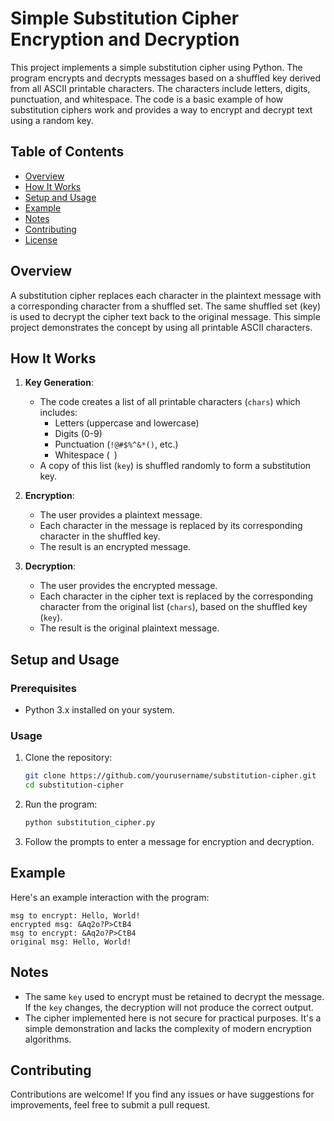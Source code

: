 # Simple Substitution Cipher Encryption and Decryption

This project implements a simple substitution cipher using Python. The program encrypts and decrypts messages based on a shuffled key derived from all ASCII printable characters. The characters include letters, digits, punctuation, and whitespace. The code is a basic example of how substitution ciphers work and provides a way to encrypt and decrypt text using a random key.

## Table of Contents
- [Overview](#overview)
- [How It Works](#how-it-works)
- [Setup and Usage](#setup-and-usage)
- [Example](#example)
- [Notes](#notes)
- [Contributing](#contributing)
- [License](#license)

## Overview
A substitution cipher replaces each character in the plaintext message with a corresponding character from a shuffled set. The same shuffled set (key) is used to decrypt the cipher text back to the original message. This simple project demonstrates the concept by using all printable ASCII characters.

## How It Works
1. **Key Generation**: 
   - The code creates a list of all printable characters (`chars`) which includes:
     - Letters (uppercase and lowercase)
     - Digits (0-9)
     - Punctuation (`!@#$%^&*()`, etc.)
     - Whitespace (` `)
   - A copy of this list (`key`) is shuffled randomly to form a substitution key.

2. **Encryption**:
   - The user provides a plaintext message.
   - Each character in the message is replaced by its corresponding character in the shuffled key.
   - The result is an encrypted message.

3. **Decryption**:
   - The user provides the encrypted message.
   - Each character in the cipher text is replaced by the corresponding character from the original list (`chars`), based on the shuffled key (`key`).
   - The result is the original plaintext message.

## Setup and Usage

### Prerequisites
- Python 3.x installed on your system.

### Usage
1. Clone the repository:
   ```bash
   git clone https://github.com/yourusername/substitution-cipher.git
   cd substitution-cipher
   ```

2. Run the program:
   ```bash
   python substitution_cipher.py
   ```

3. Follow the prompts to enter a message for encryption and decryption.

## Example

Here's an example interaction with the program:

```
msg to encrypt: Hello, World!
encrypted msg: &Aq2o?P>CtB4
msg to encrypt: &Aq2o?P>CtB4
original msg: Hello, World!
```

## Notes
- The same `key` used to encrypt must be retained to decrypt the message. If the `key` changes, the decryption will not produce the correct output.
- The cipher implemented here is not secure for practical purposes. It's a simple demonstration and lacks the complexity of modern encryption algorithms.

## Contributing
Contributions are welcome! If you find any issues or have suggestions for improvements, feel free to submit a pull request.
